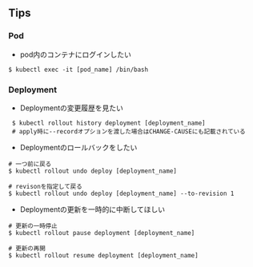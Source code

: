 ## Tips

### Pod
- pod内のコンテナにログインしたい

```
$ kubectl exec -it [pod_name] /bin/bash
```

### Deployment
- Deploymentの変更履歴を見たい

```
 $ kubectl rollout history deployment [deployment_name]
 # apply時に--recordオプションを渡した場合はCHANGE-CAUSEにも記載されている
 ```

- Deploymentのロールバックをしたい
```
# 一つ前に戻る
$ kubectl rollout undo deploy [deployment_name]

# revisonを指定して戻る
$ kubectl rollout undo deploy [deployment_name] --to-revision 1
```

- Deploymentの更新を一時的に中断してほしい
```
# 更新の一時停止
$ kubectl rollout pause deployment [deployment_name]

# 更新の再開
$ kubectl rollout resume deployment [deployment_name]
```